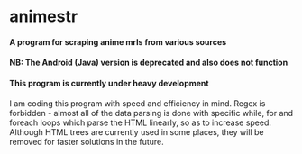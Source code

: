 # animestr
#### A program for scraping anime mrls from various sources
#### NB: The Android (Java) version is deprecated and also does not function
#### This program is currently under heavy development

I am coding this program with speed and efficiency in mind. Regex is forbidden - almost all of the data parsing is done with specific while, for and foreach loops which parse the HTML linearly, so as to increase speed. Although HTML trees are currently used in some places, they will be removed for faster solutions in the future. 
